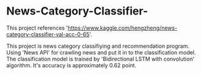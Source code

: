 # News-Category-Classifier-
This project references 'https://www.kaggle.com/hengzheng/news-category-classifier-val-acc-0-65'.

This project is news category classifiying and recommendation program.
Using 'News API' for crawling news and put it in to the classification model.
The classification model is trained by 'Bidirectional LSTM with convolution' algorithm.
It's accuracy is approximately 0.62 point.
